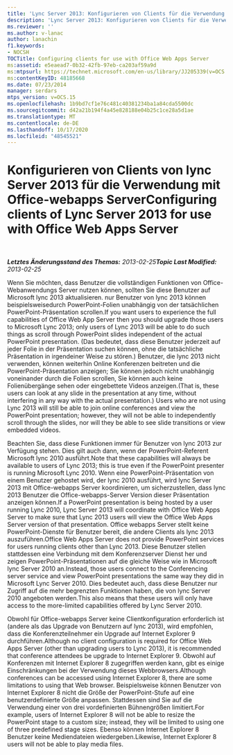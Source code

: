 ```yaml
---
title: 'Lync Server 2013: Konfigurieren von Clients für die Verwendung mit Office-webapps Server'
description: 'Lync Server 2013: Konfigurieren von Clients für die Verwendung mit Office-webapps Server.'
ms.reviewer: ''
ms.author: v-lanac
author: lanachin
f1.keywords:
- NOCSH
TOCTitle: Configuring clients for use with Office Web Apps Server
ms:assetid: e5eaead7-0b32-42fb-97eb-ca203af59a9d
ms:mtpsurl: https://technet.microsoft.com/en-us/library/JJ205339(v=OCS.15)
ms:contentKeyID: 48185668
ms.date: 07/23/2014
manager: serdars
mtps_version: v=OCS.15
ms.openlocfilehash: 1b9bd7cf1e76c481c40381234ba1a84cda5500dc
ms.sourcegitcommit: d42a21b194f4a45e828188e04b25c1ce28a5d1ae
ms.translationtype: MT
ms.contentlocale: de-DE
ms.lasthandoff: 10/17/2020
ms.locfileid: "48545521"
---
```

# <a name="configuring-clients-of-lync-server-2013-for-use-with-office-web-apps-server"></a><span data-ttu-id="f9316-103">Konfigurieren von Clients von lync Server 2013 für die Verwendung mit Office-webapps Server</span><span class="sxs-lookup"><span data-stu-id="f9316-103">Configuring clients of Lync Server 2013 for use with Office Web Apps Server</span></span>

<div data-xmlns="http://www.w3.org/1999/xhtml">

<div class="topic" data-xmlns="http://www.w3.org/1999/xhtml" data-msxsl="urn:schemas-microsoft-com:xslt" data-cs="https://msdn.microsoft.com/">

<div data-asp="https://msdn2.microsoft.com/asp">



</div>

<div id="mainSection">

<div id="mainBody">

<span> </span>

<span data-ttu-id="f9316-104">_**Letztes Änderungsstand des Themas:** 2013-02-25_</span><span class="sxs-lookup"><span data-stu-id="f9316-104">_**Topic Last Modified:** 2013-02-25_</span></span>

<span data-ttu-id="f9316-105">Wenn Sie möchten, dass Benutzer die vollständigen Funktionen von Office-Webanwendungs Server nutzen können, sollten Sie diese Benutzer auf Microsoft lync 2013 aktualisieren. nur Benutzer von lync 2013 können beispielsweisedurch PowerPoint-Folien unabhängig von der tatsächlichen PowerPoint-Präsentation scrollen.</span><span class="sxs-lookup"><span data-stu-id="f9316-105">If you want users to experience the full capabilities of Office Web App Server then you should upgrade those users to Microsoft Lync 2013; only users of Lync 2013 will be able to do such things as scroll through PowerPoint slides independent of the actual PowerPoint presentation.</span></span> <span data-ttu-id="f9316-106">(Das bedeutet, dass diese Benutzer jederzeit auf jeder Folie in der Präsentation suchen können, ohne die tatsächliche Präsentation in irgendeiner Weise zu stören.) Benutzer, die lync 2013 nicht verwenden, können weiterhin Online Konferenzen beitreten und die PowerPoint-Präsentation anzeigen; Sie können jedoch nicht unabhängig voneinander durch die Folien scrollen, Sie können auch keine Folienübergänge sehen oder eingebettete Videos anzeigen.</span><span class="sxs-lookup"><span data-stu-id="f9316-106">(That is, these users can look at any slide in the presentation at any time, without interfering in any way with the actual presentation.) Users who are not using Lync 2013 will still be able to join online conferences and view the PowerPoint presentation; however, they will not be able to independently scroll through the slides, nor will they be able to see slide transitions or view embedded videos.</span></span>

<span data-ttu-id="f9316-107">Beachten Sie, dass diese Funktionen immer für Benutzer von lync 2013 zur Verfügung stehen. Dies gilt auch dann, wenn der PowerPoint-Referent Microsoft lync 2010 ausführt.</span><span class="sxs-lookup"><span data-stu-id="f9316-107">Note that these capabilities will always be available to users of Lync 2013; this is true even if the PowerPoint presenter is running Microsoft Lync 2010.</span></span> <span data-ttu-id="f9316-108">Wenn eine PowerPoint-Präsentation von einem Benutzer gehostet wird, der lync 2010 ausführt, wird lync Server 2013 mit Office-webapps Server koordinieren, um sicherzustellen, dass lync 2013 Benutzer die Office-webapps-Server Version dieser Präsentation anzeigen können.</span><span class="sxs-lookup"><span data-stu-id="f9316-108">If a PowerPoint presentation is being hosted by a user running Lync 2010, Lync Server 2013 will coordinate with Office Web Apps Server to make sure that Lync 2013 users will view the Office Web Apps Server version of that presentation.</span></span> <span data-ttu-id="f9316-109">Office webapps Server stellt keine PowerPoint-Dienste für Benutzer bereit, die andere Clients als lync 2013 auszuführen.</span><span class="sxs-lookup"><span data-stu-id="f9316-109">Office Web Apps Server does not provide PowerPoint services for users running clients other than Lync 2013.</span></span> <span data-ttu-id="f9316-110">Diese Benutzer stellen stattdessen eine Verbindung mit dem Konferenzserver Dienst her und zeigen PowerPoint-Präsentationen auf die gleiche Weise wie in Microsoft lync Server 2010 an.</span><span class="sxs-lookup"><span data-stu-id="f9316-110">Instead, those users connect to the Conferencing server service and view PowerPoint presentations the same way they did in Microsoft Lync Server 2010.</span></span> <span data-ttu-id="f9316-111">Dies bedeutet auch, dass diese Benutzer nur Zugriff auf die mehr begrenzten Funktionen haben, die von lync Server 2010 angeboten werden.</span><span class="sxs-lookup"><span data-stu-id="f9316-111">This also means that these users will only have access to the more-limited capabilities offered by Lync Server 2010.</span></span>

<span data-ttu-id="f9316-112">Obwohl für Office-webapps Server keine Clientkonfiguration erforderlich ist (andere als das Upgrade von Benutzern auf lync 2013), wird empfohlen, dass die Konferenzteilnehmer ein Upgrade auf Internet Explorer 9 durchführen.</span><span class="sxs-lookup"><span data-stu-id="f9316-112">Although no client configuration is required for Office Web Apps Server (other than upgrading users to Lync 2013), it is recommended that conference attendees be upgrade to Internet Explorer 9.</span></span> <span data-ttu-id="f9316-113">Obwohl auf Konferenzen mit Internet Explorer 8 zugegriffen werden kann, gibt es einige Einschränkungen bei der Verwendung dieses Webbrowsers.</span><span class="sxs-lookup"><span data-stu-id="f9316-113">Although conferences can be accessed using Internet Explorer 8, there are some limitations to using that Web browser.</span></span> <span data-ttu-id="f9316-114">Beispielsweise können Benutzer von Internet Explorer 8 nicht die Größe der PowerPoint-Stufe auf eine benutzerdefinierte Größe anpassen. Stattdessen sind Sie auf die Verwendung einer von drei vordefinierten Bühnengrößen limitiert.</span><span class="sxs-lookup"><span data-stu-id="f9316-114">For example, users of Internet Explorer 8 will not be able to resize the PowerPoint stage to a custom size; instead, they will be limited to using one of three predefined stage sizes.</span></span> <span data-ttu-id="f9316-115">Ebenso können Internet Explorer 8 Benutzer keine Mediendateien wiedergeben.</span><span class="sxs-lookup"><span data-stu-id="f9316-115">Likewise, Internet Explorer 8 users will not be able to play media files.</span></span>

</div>

<span> </span>

</div>

</div>

</div>

